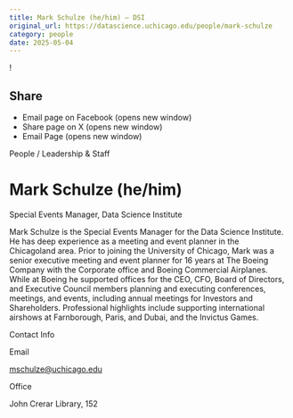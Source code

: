 ```yaml
---
title: Mark Schulze (he/him) – DSI
original_url: https://datascience.uchicago.edu/people/mark-schulze
category: people
date: 2025-05-04
---
```


<!-- Table-like structure detected -->

!

## Share

* Email page on Facebook (opens new window)
* Share page on X (opens new window)
* Email Page (opens new window)

<!-- Table-like structure detected -->

People / Leadership & Staff

# Mark Schulze (he/him)

Special Events Manager, Data Science Institute

Mark Schulze is the Special Events Manager for the Data Science Institute. He has deep experience as a meeting and event planner in the Chicagoland area. Prior to joining the University of Chicago, Mark was a senior executive meeting and event planner for 16 years at The Boeing Company with the Corporate office and Boeing Commercial Airplanes. While at Boeing he supported offices for the CEO, CFO, Board of Directors, and Executive Council members planning and executing conferences, meetings, and events, including annual meetings for Investors and Shareholders. Professional highlights include supporting international airshows at Farnborough, Paris, and Dubai, and the Invictus Games.

Contact Info

Email

[mschulze@uchicago.edu](mailto:mschulze@uchicago.edu)

Office

John Crerar Library, 152